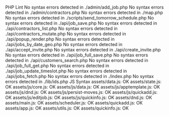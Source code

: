 PHP Lint
No syntax errors detected in ./admin/add_job.php
No syntax errors detected in ./admin/contractors.php
No syntax errors detected in ./map.php
No syntax errors detected in ./scripts/send_tomorrow_schedule.php
No syntax errors detected in ./api/job_save.php
No syntax errors detected in ./api/contractors_list.php
No syntax errors detected in ./api/contractors_mutate.php
No syntax errors detected in ./api/popup_render.php
No syntax errors detected in ./api/jobs_by_date_geo.php
No syntax errors detected in ./api/accept_invite.php
No syntax errors detected in ./api/create_invite.php
No syntax errors detected in ./api/job_full_save.php
No syntax errors detected in ./api/customers_search.php
No syntax errors detected in ./api/job_full_get.php
No syntax errors detected in ./api/job_update_timeslot.php
No syntax errors detected in ./api/jobs_fetch.php
No syntax errors detected in ./index.php
No syntax errors detected in ./lib/ids.php
JS Syntax
assets/data.js: OK
assets/state.js: OK
assets/js/core.js: OK
assets/js/data.js: OK
assets/js/apptemplate.js: OK
assets/js/dnd.js: OK
assets/js/persist-moves.js: OK
assets/js/quickadd.js: OK
assets/js/editjob.js: OK
assets/js/quickinfo.js: OK
assets/dnd.js: OK
assets/main.js: OK
assets/scheduler.js: OK
assets/quickadd.js: OK
assets/app.js: OK
assets/utils.js: OK
assets/quickinfo.js: OK